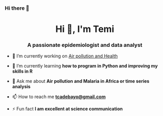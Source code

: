 ### Hi there 👋

<h1 align="center">Hi 👋, I'm Temi</h1>
<h3 align="center">A passionate epidemiologist and data analyst</h3>


- 🔭 I’m currently working on [Air pollution and Health](https://ssphplus.ch/en/globalp3hs/globalp3hs-students/temitope-adebayo-ojo/)

- 🌱 I’m currently learning **how to program in Python and improving my skills in R**

- 💬 Ask me about **Air pollution and Malaria in Africa or time series analysis**

- 📫 How to reach me **tcadebayo@gmail.com**

- ⚡ Fun fact **I am excellent at science communication**



